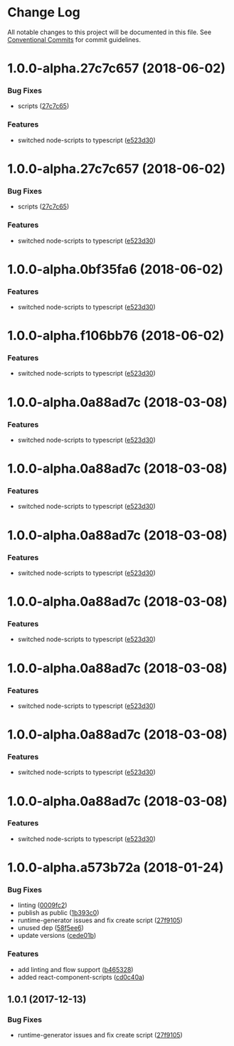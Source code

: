 # Change Log

All notable changes to this project will be documented in this file.
See [Conventional Commits](https://conventionalcommits.org) for commit guidelines.

<a name="1.0.0-alpha.27c7c657"></a>

# 1.0.0-alpha.27c7c657 (2018-06-02)

### Bug Fixes

* scripts ([27c7c65](https://github.com/jameslnewell/tradie-v4/commit/27c7c65))

### Features

* switched node-scripts to typescript ([e523d30](https://github.com/jameslnewell/tradie-v4/commit/e523d30))

<a name="1.0.0-alpha.27c7c657"></a>

# 1.0.0-alpha.27c7c657 (2018-06-02)

### Bug Fixes

* scripts ([27c7c65](https://github.com/jameslnewell/tradie-v4/commit/27c7c65))

### Features

* switched node-scripts to typescript ([e523d30](https://github.com/jameslnewell/tradie-v4/commit/e523d30))

<a name="1.0.0-alpha.0bf35fa6"></a>

# 1.0.0-alpha.0bf35fa6 (2018-06-02)

### Features

* switched node-scripts to typescript ([e523d30](https://github.com/jameslnewell/tradie-v4/commit/e523d30))

<a name="1.0.0-alpha.f106bb76"></a>

# 1.0.0-alpha.f106bb76 (2018-06-02)

### Features

* switched node-scripts to typescript ([e523d30](https://github.com/jameslnewell/tradie-v4/commit/e523d30))

<a name="1.0.0-alpha.0a88ad7c"></a>

# 1.0.0-alpha.0a88ad7c (2018-03-08)

### Features

* switched node-scripts to typescript ([e523d30](https://github.com/jameslnewell/tradie-v4/commit/e523d30))

<a name="1.0.0-alpha.0a88ad7c"></a>

# 1.0.0-alpha.0a88ad7c (2018-03-08)

### Features

* switched node-scripts to typescript ([e523d30](https://github.com/jameslnewell/tradie-v4/commit/e523d30))

<a name="1.0.0-alpha.0a88ad7c"></a>

# 1.0.0-alpha.0a88ad7c (2018-03-08)

### Features

* switched node-scripts to typescript ([e523d30](https://github.com/jameslnewell/tradie-v4/commit/e523d30))

<a name="1.0.0-alpha.0a88ad7c"></a>

# 1.0.0-alpha.0a88ad7c (2018-03-08)

### Features

* switched node-scripts to typescript ([e523d30](https://github.com/jameslnewell/tradie-v4/commit/e523d30))

<a name="1.0.0-alpha.0a88ad7c"></a>

# 1.0.0-alpha.0a88ad7c (2018-03-08)

### Features

* switched node-scripts to typescript ([e523d30](https://github.com/jameslnewell/tradie-v4/commit/e523d30))

<a name="1.0.0-alpha.0a88ad7c"></a>

# 1.0.0-alpha.0a88ad7c (2018-03-08)

### Features

* switched node-scripts to typescript ([e523d30](https://github.com/jameslnewell/tradie-v4/commit/e523d30))

<a name="1.0.0-alpha.0a88ad7c"></a>

# 1.0.0-alpha.0a88ad7c (2018-03-08)

### Features

* switched node-scripts to typescript ([e523d30](https://github.com/jameslnewell/tradie-v4/commit/e523d30))

<a name="1.0.0-alpha.a573b72a"></a>

# 1.0.0-alpha.a573b72a (2018-01-24)

### Bug Fixes

* linting ([0009fc2](https://github.com/jameslnewell/tradie-v4/commit/0009fc2))
* publish as public ([1b393c0](https://github.com/jameslnewell/tradie-v4/commit/1b393c0))
* runtime-generator issues and fix create script ([27f9105](https://github.com/jameslnewell/tradie-v4/commit/27f9105))
* unused dep ([58f5ee6](https://github.com/jameslnewell/tradie-v4/commit/58f5ee6))
* update versions ([cede01b](https://github.com/jameslnewell/tradie-v4/commit/cede01b))

### Features

* add linting and flow support ([b465328](https://github.com/jameslnewell/tradie-v4/commit/b465328))
* added react-component-scripts ([cd0c40a](https://github.com/jameslnewell/tradie-v4/commit/cd0c40a))

<a name="1.0.1"></a>

## 1.0.1 (2017-12-13)

### Bug Fixes

* runtime-generator issues and fix create script ([27f9105](https://github.com/jameslnewell/tradie-v4/commit/27f9105))
